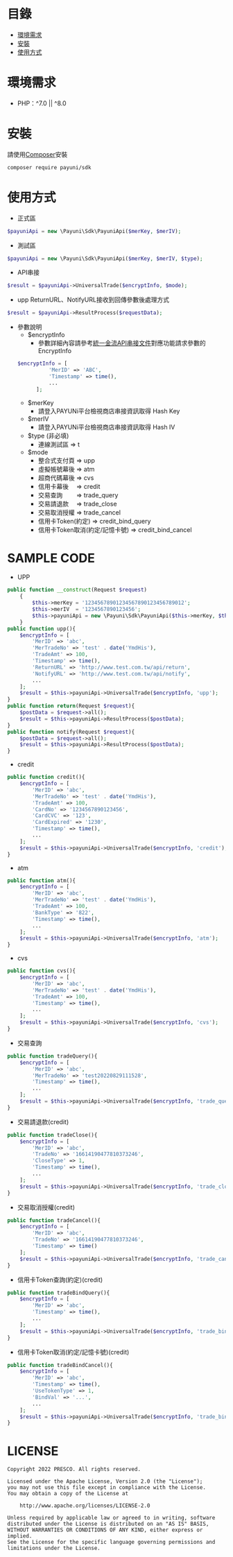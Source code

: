 # 目錄
* [環境需求](#環境需求)
* [安裝](#安裝)
* [使用方式](#使用方式)
# 環境需求
* PHP：^7.0 || ^8.0
# 安裝
請使用[Composer](https://getcomposer.org/)安裝
```bash
composer require payuni/sdk
```
# 使用方式
* 正式區
```php
$payuniApi = new \Payuni\Sdk\PayuniApi($merKey, $merIV);
```
* 測試區
```php
$payuniApi = new \Payuni\Sdk\PayuniApi($merKey, $merIV, $type);
```
* API串接
```php
$result = $payuniApi->UniversalTrade($encryptInfo, $mode);
```
* upp ReturnURL、NotifyURL接收到回傳參數後處理方式
```php
$result = $payuniApi->ResultProcess($requestData);
```
* 參數說明
  * $encryptInfo
    * 參數詳細內容請參考[統一金流API串接文件](https://www.payuni.com.tw/docs/web/#/7/34)對應功能請求參數的EncryptInfo
  ```php
  $encryptInfo = [
            'MerID' => 'ABC',
            'Timestamp' => time(),
            ...
        ];
  ```
  * $merKey
    * 請登入PAYUNi平台檢視商店串接資訊取得 Hash Key
  * $merIV
    * 請登入PAYUNi平台檢視商店串接資訊取得 Hash IV
  * $type (非必填)
    * 連線測試區 => t
  * $mode
    * 整合式支付頁 => upp
    * 虛擬帳號幕後 => atm
    * 超商代碼幕後 => cvs
    * 信用卡幕後　 => credit
    * 交易查詢　　 => trade_query
    * 交易請退款　 => trade_close
    * 交易取消授權 => trade_cancel
    * 信用卡Token(約定) => credit_bind_query
    * 信用卡Token取消(約定/記憶卡號) => credit_bind_cancel
# SAMPLE CODE
* UPP
```php
public function __construct(Request $request)
    {
        $this->merKey = '12345678901234567890123456789012';
        $this->merIV  = '1234567890123456';
        $this->payuniApi = new \Payuni\Sdk\PayuniApi($this->merKey, $this->merIV);
    }
public function upp(){
    $encryptInfo = [
        'MerID' => 'abc',
        'MerTradeNo' => 'test' . date('YmdHis'),
        'TradeAmt' => 100,
        'Timestamp' => time(),
        'ReturnURL' => 'http://www.test.com.tw/api/return',
        'NotifyURL' => 'http://www.test.com.tw/api/notify',
        ...
    ];
    $result = $this->payuniApi->UniversalTrade($encryptInfo, 'upp');
}
public function return(Request $request){
    $postData = $request->all();
    $result = $this->payuniApi->ResultProcess($postData);
}
public function notify(Request $request){
    $postData = $request->all();
    $result = $this->payuniApi->ResultProcess($postData);
}
```
* credit
```php
public function credit(){
    $encryptInfo = [
        'MerID' => 'abc',
        'MerTradeNo' => 'test' . date('YmdHis'),
        'TradeAmt' => 100,
        'CardNo' => '1234567890123456',
        'CardCVC' => '123',
        'CardExpired' => '1230',
        'Timestamp' => time(),
        ...
    ];
    $result = $this->payuniApi->UniversalTrade($encryptInfo, 'credit');
}
```
* atm
```php
public function atm(){
    $encryptInfo = [
        'MerID' => 'abc',
        'MerTradeNo' => 'test' . date('YmdHis'),
        'TradeAmt' => 100,
        'BankType' => '822',
        'Timestamp' => time(),
        ...
    ];
    $result = $this->payuniApi->UniversalTrade($encryptInfo, 'atm');
}
```
* cvs
```php
public function cvs(){
    $encryptInfo = [
        'MerID' => 'abc',
        'MerTradeNo' => 'test' . date('YmdHis'),
        'TradeAmt' => 100,
        'Timestamp' => time(),
        ...
    ];
    $result = $this->payuniApi->UniversalTrade($encryptInfo, 'cvs');
}
```
* 交易查詢
```php
public function tradeQuery(){
    $encryptInfo = [
        'MerID' => 'abc',
        'MerTradeNo' => 'test20220829111528',
        'Timestamp' => time(),
        ...
    ];
    $result = $this->payuniApi->UniversalTrade($encryptInfo, 'trade_query');
}
```
* 交易請退款(credit)
```php
public function tradeClose(){
    $encryptInfo = [
        'MerID' => 'abc',
        'TradeNo' => '16614190477810373246',
        'CloseType' => 1,
        'Timestamp' => time(),
        ...
    ];
    $result = $this->payuniApi->UniversalTrade($encryptInfo, 'trade_close');
}
```
* 交易取消授權(credit)
```php
public function tradeCancel(){
    $encryptInfo = [
        'MerID' => 'abc',
        'TradeNo' => '16614190477810373246',
        'Timestamp' => time()
    ];
    $result = $this->payuniApi->UniversalTrade($encryptInfo, 'trade_cancel');
}
```
* 信用卡Token查詢(約定)(credit)
```php
public function tradeBindQuery(){
    $encryptInfo = [
        'MerID' => 'abc',
        'Timestamp' => time(),
        ...
    ];
    $result = $this->payuniApi->UniversalTrade($encryptInfo, 'trade_bind_query');
}
```

* 信用卡Token取消(約定/記憶卡號)(credit)
```php
public function tradeBindCancel(){
    $encryptInfo = [
        'MerID' => 'abc',
        'Timestamp' => time(),
        'UseTokenType' => 1,
        'BindVal' => '...',
        ...
    ];
    $result = $this->payuniApi->UniversalTrade($encryptInfo, 'trade_bind_cancel');
}
```
# LICENSE
```text
Copyright 2022 PRESCO. All rights reserved.

Licensed under the Apache License, Version 2.0 (the "License");
you may not use this file except in compliance with the License.
You may obtain a copy of the License at

    http://www.apache.org/licenses/LICENSE-2.0

Unless required by applicable law or agreed to in writing, software
distributed under the License is distributed on an "AS IS" BASIS,
WITHOUT WARRANTIES OR CONDITIONS OF ANY KIND, either express or implied.
See the License for the specific language governing permissions and
limitations under the License.
```
